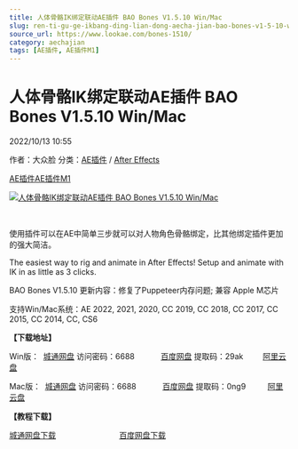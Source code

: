 ```yaml
---
title: 人体骨骼IK绑定联动AE插件 BAO Bones V1.5.10 Win/Mac
slug: ren-ti-gu-ge-ikbang-ding-lian-dong-aecha-jian-bao-bones-v1-5-10-win-mac
source_url: https://www.lookae.com/bones-1510/
category: aechajian
tags: [AE插件, AE插件M1]
---
```

# 人体骨骼IK绑定联动AE插件 BAO Bones V1.5.10 Win/Mac

2022/10/13 10:55

作者：大众脸
分类：[AE插件](https://www.lookae.com/after-effects/aechajian/) / [After Effects](https://www.lookae.com/after-effects/)

[AE插件](https://www.lookae.com/tag/ae%e6%8f%92%e4%bb%b6/)[AE插件M1](https://www.lookae.com/tag/aem1/)

[![人体骨骼IK绑定联动AE插件 BAO Bones V1.5.10 Win/Mac](https://www.lookae.com/wp-content/uploads/2017/12/BAO-Bones.jpg "人体骨骼IK绑定联动AE插件 BAO Bones V1.5.10 Win/Mac-LookAE.com")](https://www.lookae.com/wp-content/uploads/2017/12/BAO-Bones.jpg)

[﻿﻿﻿](https://cloud.video.taobao.com//play/u/705956171/p/1/e/6/t/1/50056438817.mp4)

使用插件可以在AE中简单三步就可以对人物角色骨骼绑定，比其他绑定插件更加的强大简洁。

The easiest way to rig and animate in After Effects! Setup and animate with IK in as little as 3 clicks.

BAO Bones V1.5.10 更新内容：修复了Puppeteer内存问题; 兼容 Apple M芯片

支持Win/Mac系统：AE 2022, 2021, 2020, CC 2019, CC 2018, CC 2017, CC 2015, CC 2014, CC, CS6

**【下载地址】**

Win版：  [城通网盘](https://url70.ctfile.com/f/2827370-694003601-ba577d?p=4431) 访问密码：6688            [百度网盘](https://pan.baidu.com/s/1E_w9L8HK6rU1tu2l1q4owQ?pwd=29ak) 提取码：29ak         [阿里云盘](https://www.aliyundrive.com/s/L5TkG2z9hwk)

Mac版：  [城通网盘](https://url70.ctfile.com/f/2827370-694159563-dc488c?p=4431) 访问密码：6688            [百度网盘](https://pan.baidu.com/s/16qn7meKLNmLsgLPkO97zgg?pwd=0ng9) 提取码：0ng9          [阿里云盘](https://www.aliyundrive.com/s/ihdY4ZCiraS)

**【教程下载】**

[城通网盘下载](https://lookae.ctfile.com/fs/680462-231219493)                             [百度网盘下载](https://pan.baidu.com/s/1hr822US)
